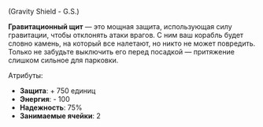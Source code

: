 (Gravity Shield - G.S.)

**Гравитационный щит** — это мощная защита, использующая силу гравитации, чтобы отклонять атаки врагов. С ним ваш корабль будет словно камень, на который все налетают, но никто не может повредить. Только не забудьте выключить его перед посадкой — притяжение слишком сильное для парковки.

Атрибуты:
- **Защита**: + 750 единиц
- **Энергия**: - 100
- **Надежность**: 75%
- **Занимаемые ячейки**: 2
